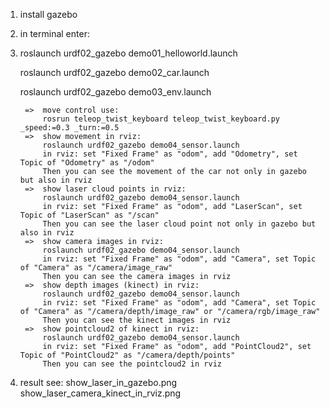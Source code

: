 1. install gazebo

2. in terminal enter:
3. 
	roslaunch urdf02_gazebo demo01_helloworld.launch 
	
	roslaunch urdf02_gazebo demo02_car.launch
	
	roslaunch urdf02_gazebo demo03_env.launch
	
		=>  move control use:  	
			rosrun teleop_twist_keyboard teleop_twist_keyboard.py _speed:=0.3 _turn:=0.5
		=>  show movement in rviz:
			roslaunch urdf02_gazebo demo04_sensor.launch 
			in rviz: set "Fixed Frame" as "odom", add "Odometry", set Topic of "Odometry" as "/odom"
			Then you can see the movement of the car not only in gazebo but also in rviz
		=>  show laser cloud points in rviz:
			roslaunch urdf02_gazebo demo04_sensor.launch 
			in rviz: set "Fixed Frame" as "odom", add "LaserScan", set Topic of "LaserScan" as "/scan"
			Then you can see the laser cloud point not only in gazebo but also in rviz		
		=>  show camera images in rviz:
			roslaunch urdf02_gazebo demo04_sensor.launch 
			in rviz: set "Fixed Frame" as "odom", add "Camera", set Topic of "Camera" as "/camera/image_raw"
			Then you can see the camera images in rviz
		=>  show depth images (kinect) in rviz:
			roslaunch urdf02_gazebo demo04_sensor.launch 
			in rviz: set "Fixed Frame" as "odom", add "Camera", set Topic of "Camera" as "/camera/depth/image_raw" or "/camera/rgb/image_raw"
			Then you can see the kinect images in rviz
		=>  show pointcloud2 of kinect in rviz:
			roslaunch urdf02_gazebo demo04_sensor.launch 
			in rviz: set "Fixed Frame" as "odom", add "PointCloud2", set Topic of "PointCloud2" as "/camera/depth/points"
			Then you can see the pointcloud2 in rviz

3. result see:
	show_laser_in_gazebo.png
	show_laser_camera_kinect_in_rviz.png

